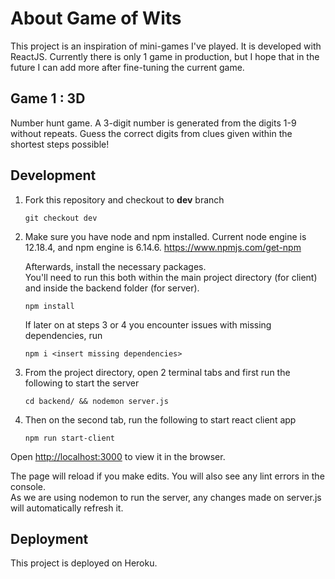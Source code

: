 # About Game of Wits

This project is an inspiration of mini-games I've played. It is developed with ReactJS.
Currently there is only 1 game in production, but I hope that in the future I can add more after fine-tuning the current game.

## Game 1 : 3D

Number hunt game. A 3-digit number is generated from the digits 1-9 without repeats. Guess the correct digits from clues given within the shortest steps possible!


## Development

1. Fork this repository and checkout to **dev** branch
    ```
    git checkout dev
    ```

2. Make sure you have node and npm installed. Current node engine is 12.18.4, and npm engine is 6.14.6.
    https://www.npmjs.com/get-npm
    
    Afterwards, install the necessary packages.\
    You'll need to run this both within the main project directory (for client) and inside the backend folder (for server).
    ```
    npm install
    ```
    If later on at steps 3 or 4 you encounter issues with missing dependencies, run
    ```
    npm i <insert missing dependencies>
    ```

3. From the project directory, open 2 terminal tabs and first run the following to start the server
    ```
    cd backend/ && nodemon server.js
    ```
 
4. Then on the second tab, run the following to start react client app
    ```
    npm run start-client
    ```

Open [http://localhost:3000](http://localhost:3000) to view it in the browser.

The page will reload if you make edits. You will also see any lint errors in the console.\
As we are using nodemon to run the server, any changes made on server.js will automatically refresh it.

## Deployment

This project is deployed on Heroku.

